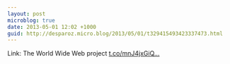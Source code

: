 ```yaml
---
layout: post
microblog: true
date: 2013-05-01 12:02 +1000
guid: http://desparoz.micro.blog/2013/05/01/t329415493423337473.html
---
```

Link: The World Wide Web project [t.co/mnJ4jxGiQ...](http://t.co/mnJ4jxGiQK)
